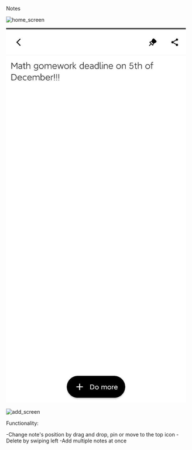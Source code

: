 Notes

![home_screen](./images/HomeScreen.png)

![detail_screen](images/DetailScreen.jpg)

![add_screen](images/AddScreen.png)

Functionality:

-Change note's position by drag and drop, pin or move to the top icon
-Delete by swiping left
-Add multiple notes at once 
